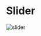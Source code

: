 # Slider

![slider](https://user-images.githubusercontent.com/66878884/132119034-14eb6b4d-c8db-4bb2-9a2b-fd14b785ce5f.jpg)

